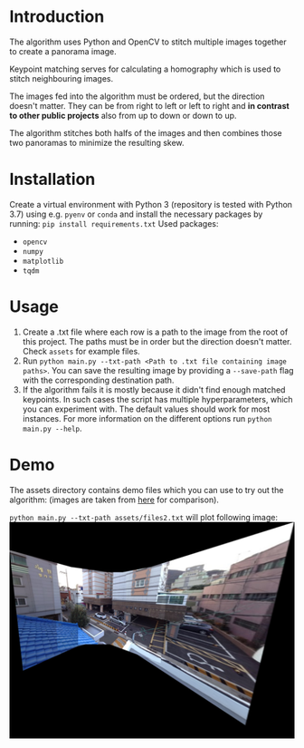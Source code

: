 # Introduction

The algorithm uses Python and OpenCV to stitch multiple images together to create a panorama image.

Keypoint matching serves for calculating a homography which is used to stitch neighbouring images.

The images fed into the algorithm must be ordered, but the direction doesn't matter. They can be from right to left or
left to right and **in contrast to other public projects** also from up to down or down to up.

The algorithm stitches both halfs of the images and then combines those two panoramas to minimize the resulting skew.

# Installation

Create a virtual environment with Python 3 (repository is tested with Python 3.7) using e.g. `pyenv` or `conda` and
install the necessary packages by running: `pip install requirements.txt`
Used packages:

- `opencv`
- `numpy`
- `matplotlib`
- `tqdm`

# Usage

1. Create a .txt file where each row is a path to the image from the root of this project. The paths must be in order
   but the direction doesn't matter. Check `assets` for example files.
2. Run `python main.py --txt-path <Path to .txt file containing image paths>`. You can save the resulting image by
   providing a `--save-path` flag with the corresponding destination path.
3. If the algorithm fails it is mostly because it didn't find enough matched keypoints. In such cases the script has
   multiple hyperparameters, which you can experiment with. The default values should work for most instances. For more
   information on the different options run `python main.py --help`.

# Demo

The assets directory contains demo files which you can use to try out the algorithm: (images are taken
from [here](https://github.com/kushalvyas/Python-Multiple-Image-Stitching) for comparison).

`python main.py --txt-path assets/files2.txt` will plot following image:
![](assets/S_stitched.jpg)
